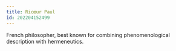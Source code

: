 ```yaml
---
title: Ricœur Paul
id: 202204152499
---
```


French philosopher, best known for combining phenomenological description with hermeneutics.
